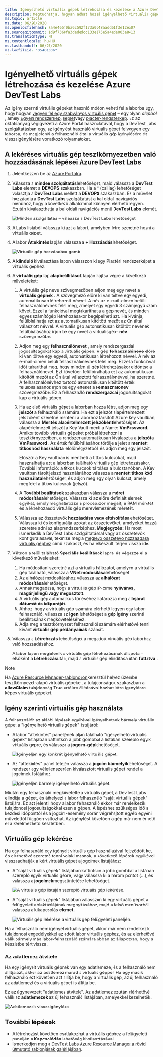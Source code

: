 ```yaml
---
title: Igényelhető virtuális gépek létrehozása és kezelése a Azure DevTest Labsban | Microsoft Docs
description: Megtudhatja, hogyan adhat hozzá igényelhető virtuális gépet egy laborhoz Azure DevTest Labs
ms.topic: article
ms.date: 06/26/2020
ms.openlocfilehash: 7a4e465f0ba6c592f173a0c48aadd51f3e12ea07
ms.sourcegitcommit: 1d9f7368fa3dadedcc133e175e5a4ede003a8413
ms.translationtype: MT
ms.contentlocale: hu-HU
ms.lasthandoff: 06/27/2020
ms.locfileid: "85481306"
---
```

# <a name="create-and-manage-claimable-vms-in-azure-devtest-labs"></a>Igényelhető virtuális gépek létrehozása és kezelése Azure DevTest Labs
Az igény szerinti virtuális gépeket hasonló módon veheti fel a laborba úgy, hogy hogyan [vegyen fel egy szabványos virtuális gépet](devtest-lab-add-vm.md) – egy olyan *alapból* , amely [Egyéni rendszerkép](devtest-lab-create-template.md), [képlet](devtest-lab-manage-formulas.md)vagy [piactér-rendszerkép](devtest-lab-configure-marketplace-images.md). Ez az oktatóanyag végigvezeti a Azure Portal használatával, hogy a DevTest Labs szolgáltatásban egy, az igénylést használó virtuális gépet felvegyen egy laborba, és megjeleníti a felhasználó által a virtuális gép igénylésére és visszaigénylésére vonatkozó folyamatokat.

## <a name="steps-to-add-a-claimable-vm-to-a-lab-in-azure-devtest-labs"></a>A lekéréses virtuális gép tesztkörnyezetben való hozzáadásának lépései Azure DevTest Labs
1. Jelentkezzen be az [Azure Portalra](https://go.microsoft.com/fwlink/p/?LinkID=525040).
1. Válassza a **minden szolgáltatás**lehetőséget, majd válassza a **DevTest Labs** elemet a **DEVOPS** szakaszban. Ha a * (csillag) lehetőséget választja a **DevTest Labs** mellett a **DEVOPS** szakaszban. Ez a művelet hozzáadja a **DevTest Labs** szolgáltatást a bal oldali navigációs menühöz, hogy a következő alkalommal könnyen elérhető legyen. Ezután kiválaszthatja a bal oldali navigációs menü **DevTest Labs** elemét.

    ![Minden szolgáltatás – válassza a DevTest Labs lehetőséget](./media/devtest-lab-create-lab/all-services-select.png)
1. A Labs listából válassza ki azt a labort, amelyben létre szeretné hozni a virtuális gépet.
2. A labor **Áttekintés** lapján válassza a **+ Hozzáadás**lehetőséget.

    ![Virtuális gép hozzáadása gomb](./media/devtest-lab-add-vm/devtestlab-home-blade-add-vm.png)
1. A **kiinduló** kiválasztása lapon válasszon ki egy Piactéri rendszerképet a virtuális géphez.
1. A **virtuális gép** lap **alapbeállítások** lapján hajtsa végre a következő műveleteket:
    1. A virtuális gép neve szövegmezőben adjon meg egy nevet a **virtuális gépnek** . A szövegmező előre ki van töltve egy egyedi, automatikusan létrehozott névvel. A név az e-mail-címen belüli felhasználónévnek felel meg, amelyet egy egyedi 3 számjegyű szám követ. Ezzel a funkcióval megtakaríthatja a gép nevét, és minden egyes számítógép létrehozásakor begépelheti azt. Ha kívánja, felülbírálhatja ezt az automatikusan kitöltött mezőt az Ön által választott névvel. A virtuális gép automatikusan kitöltött nevének felülbírálásához írjon be egy nevet a virtuálisgép- **név** szövegmezőbe.
    2. Adjon meg egy **felhasználónevet** , amely rendszergazdai jogosultságokat kap a virtuális gépen. A gép **felhasználóneve** előre ki van töltve egy egyedi, automatikusan létrehozott névvel. A név az e-mail-címen belüli felhasználónévnek felel meg. Ezzel a funkcióval időt takaríthat meg, hogy minden új gép létrehozásakor eldöntse a felhasználónevet. Ezt követően felülbírálhatja ezt az automatikusan kitöltött mezőt az Ön által választott felhasználónévvel, ha szeretné. A felhasználónévhez tartozó automatikusan kitöltött érték felülbírálásához írjon be egy értéket a **Felhasználónév** szövegmezőbe. Ez a felhasználó **rendszergazdai** jogosultságokat kap a virtuális gépen.
    3. Ha az első virtuális gépet a laborban hozza létre, adjon meg egy **jelszót** a felhasználó számára. Ha ezt a jelszót alapértelmezett jelszóként szeretné menteni a laborhoz társított Azure Key vaultban, válassza a **Mentés alapértelmezett jelszóként**lehetőséget. Az alapértelmezett jelszót a Key Vault menti a Name: **VmPassword**. Amikor további virtuális gépeket próbál létrehozni a tesztkörnyezetben, a rendszer automatikusan kiválasztja a **jelszót**a **VmPassword** . Az érték felülbírálásához törölje a jelet a **mentett titkos kód használata** jelölőnégyzetből, és adjon meg egy jelszót.

        Először a Key vaultban is mentheti a titkos kulcsokat, majd használhatja azt a laborban található virtuális gép létrehozásakor. További információ: a [titkos kulcsok tárolása a kulcstartóban](devtest-lab-store-secrets-in-key-vault.md). A Key vaultban tárolt jelszó használatához válassza a **mentett titkos kód használata**lehetőséget, és adjon meg egy olyan kulcsot, amely megfelel a titkos kulcsnak (jelszó).
    4. A **További beállítások** szakaszban válassza a **méret módosítása**lehetőséget. Válassza ki az előre definiált elemek egyikét, amely meghatározza a processzor magjait, a RAM méretét és a létrehozandó virtuális gép merevlemezének méretét.
    5. Válassza az összetevők **hozzáadása vagy eltávolítása**lehetőséget. Válassza ki és konfigurálja azokat az összetevőket, amelyeket hozzá szeretne adni az alaprendszerképhez.
    **Megjegyzés:** Ha most ismerkedik a DevTest Labs szolgáltatással vagy az összetevők konfigurálásával, tekintse meg a [meglévő összetevő hozzáadása virtuális géphez](./devtest-lab-add-vm.md#add-an-existing-artifact-to-a-vm) című szakaszt, és ha elkészült, térjen vissza ide.
2. Váltson a felül található **Speciális beállítások** lapra, és végezze el a következő műveleteket:
    1. Ha módosítani szeretné azt a virtuális hálózatot, amelyen a virtuális gép található, válassza a **VNet módosítása**lehetőséget.
    2. Az alhálózat módosításához válassza az **alhálózat módosítása**lehetőséget.
    3. Annak megadása, hogy a virtuális gép IP-címe **nyilvános, magánjellegű vagy megosztott**.
    4. A virtuális gép automatikus törléséhez határozza meg a **lejárat dátumát és időpontját**.
    5. Ahhoz, hogy a virtuális gép számára elérhető legyen egy labor-felhasználó, válassza az **Igen** lehetőséget a **gép igény** szerinti beállításának megköveteléséhez.
    6. Adja meg a tesztkörnyezet felhasználói számára elérhetővé tenni kívánt **virtuális gép példányainak** számát.
3. Válassza a **Létrehozás** lehetőséget a megadott virtuális gép laborhoz való hozzáadásához.

   A labor lapon megjelenik a virtuális gép létrehozásának állapota – elsőként a **Létrehozás**után, majd a virtuális gép elindítása után **futtatva** .

> [!NOTE]
> Ha [Azure Resource Manager-sablonokon](devtest-lab-create-environment-from-arm.md)keresztül helyez üzembe tesztkörnyezet-alapú virtuális gépeket, a tulajdonságok szakaszban a **allowClaim** tulajdonság True értékre állításával hozhat létre igénylésre képes virtuális gépeket.


## <a name="using-a-claimable-vm"></a>Igény szerinti virtuális gép használata

A felhasználók az alábbi lépések egyikével igényelhetnek bármely virtuális gépet a "igényelhető virtuális gépek" listájáról:

* A labor "áttekintés" paneljének alján található "igényelhető virtuális gépek" listájában kattintson a jobb gombbal a listában szereplő egyik virtuális gépre, és válassza a **jogcím-gép**lehetőséget.

  ![Igényeljen egy konkrét igényelhető virtuális gépet.](./media/devtest-lab-add-vm/devtestlab-claim-VM.png)


* Az "áttekintés" panel tetején válassza a **jogcím bármelyik**lehetőséget. A rendszer egy véletlenszerűen kiválasztott virtuális gépet rendel a jogcímek listájához.

  ![Igényeljen bármely igényelhető virtuális gépet.](./media/devtest-lab-add-vm/devtestlab-claim-any.png)


Miután egy felhasználó megkövetelte a virtuális gépet, a DevTest Labs elindítja a gépet, és áthelyezi a labor felhasználó "saját virtuális gépek" listájára. Ez azt jelenti, hogy a labor felhasználó ekkor már rendelkezik tulajdonosi jogosultságokkal ezen a gépen. A lépéshez szükséges idő a kezdési időponttól és a jogcím-esemény során végrehajtott egyéb egyéni művelettől függően változhat. Az igénylést követően a gép már nem érhető el a kérelmezhető készletben.  

## <a name="unclaim-a-vm"></a>Virtuális gép lekérése

Ha egy felhasználó egy igényelt virtuális gép használatával fejeződött be, és elérhetővé szeretné tenni valaki másnak, a következő lépések egyikével visszaadhatják a kért virtuális gépet a jogcímek listájához:

- A "saját virtuális gépek" listájában kattintson a jobb gombbal a listában szereplő egyik virtuális gépre, vagy válassza ki a három pontot (...), és válassza a **jogcímek**megszüntetése lehetőséget.

  ![A virtuális gép listáján szereplő virtuális gép lekérése.](./media/devtest-lab-add-vm/devtestlab-unclaim-VM2.png)

- A "saját virtuális gépek" listájában válasszon ki egy virtuális gépet a felügyeleti ablaktáblájának megnyitásához, majd a felső menüsorból válassza a kikapcsolás **elemet.**

  ![Virtuális gép lekérése a virtuális gép felügyeleti paneljén.](./media/devtest-lab-add-vm/devtestlab-unclaim-VM.png)

Ha a felhasználó nem igényel virtuális gépet, akkor már nem rendelkezik tulajdonosi engedélyekkel az adott labor virtuális géphez, és az elérhetővé válik bármely más labor-felhasználó számára abban az állapotban, hogy a készletbe tért vissza. 

### <a name="transferring-the-data-disk"></a>Az adatlemez átvitele
Ha egy igényelt virtuális gépnek van egy adatlemeze, és a felhasználó nem állítja azt, akkor az adatlemez marad a virtuális géppel. Ha egy másik felhasználó ezt követően azt állítja be, hogy a virtuális gép, az új felhasználó az adatlemezt és a virtuális gépet is állítja be.

Ez az úgynevezett "adatlemez átvitele". Az adatlemez ezután elérhetővé válik az **adatlemezek** az új felhasználó listájában, amelyekkel kezelhetők.

![Adatlemezek visszaigénylése](./media/devtest-lab-add-vm/devtestlab-unclaim-datadisks.png)



## <a name="next-steps"></a>További lépések
* A létrehozást követően csatlakozhat a virtuális géphez a felügyeleti paneljén a **Kapcsolódás** lehetőség kiválasztásával.
* Ismerkedjen meg a [DevTest Labs Azure Resource Manager a rövid útmutató sablonjának galériájában](https://github.com/Azure/azure-devtestlab/tree/master/samples/DevTestLabs/QuickStartTemplates).
